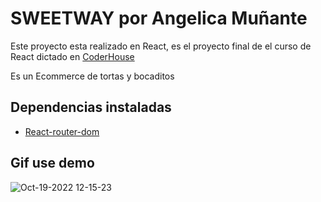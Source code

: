 # SWEETWAY por Angelica Muñante

Este proyecto esta realizado en React, es el proyecto final de el curso de React dictado en [CoderHouse](https://www.coderhouse.com)

Es un Ecommerce de tortas y bocaditos

## Dependencias instaladas

- [React-router-dom](https://v5.reactrouter.com/)

## Gif use demo

![Oct-19-2022 12-15-23](https://user-images.githubusercontent.com/94662843/196760229-5cd5d389-6c1a-4bc4-9599-dda3acc2bd70.gif)
